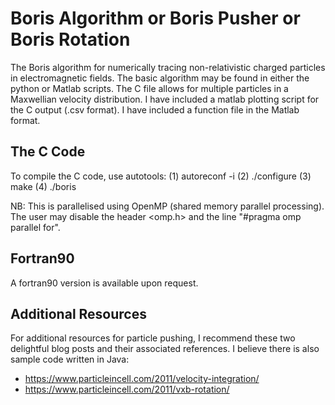 # Boris Algorithm or Boris Pusher or Boris Rotation

The Boris algorithm for numerically tracing non-relativistic charged particles in electromagnetic fields. The basic algorithm may be found in either the python or Matlab scripts. The C file allows for multiple particles in a Maxwellian velocity distribution. I have included a matlab plotting script for the C output (.csv format). I have included a function file in the Matlab format. 

## The C Code

To compile the C code, use autotools: (1) autoreconf -i (2) ./configure (3) make (4) ./boris

NB: This is parallelised using OpenMP (shared memory parallel processing). The user may disable the header <omp.h> and the line "#pragma omp parallel for".

## Fortran90

A fortran90 version is available upon request. 

## Additional Resources

For additional resources for particle pushing, I recommend these two delightful blog posts and their associated references. I believe there is also sample code written in Java: 

- https://www.particleincell.com/2011/velocity-integration/
- https://www.particleincell.com/2011/vxb-rotation/
